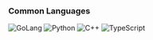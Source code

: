 ### Common Languages

![GoLang](https://img.shields.io/badge/GoLang-00ADD8?style=flat-square&logo=go&logoColor=ffffff)
![Python](https://img.shields.io/badge/Python-3776AB?style=flat-square&logo=Python&logoColor=ffffff)
![C++](https://img.shields.io/badge/C%2b%2b-00599C?style=flat-square&logo=c%2b%2b&logoColor=ffffff)
![TypeScript](https://img.shields.io/badge/Typescript-007ACC?style=flat-square&logo=TypeScript&logoColor=ffffff)
